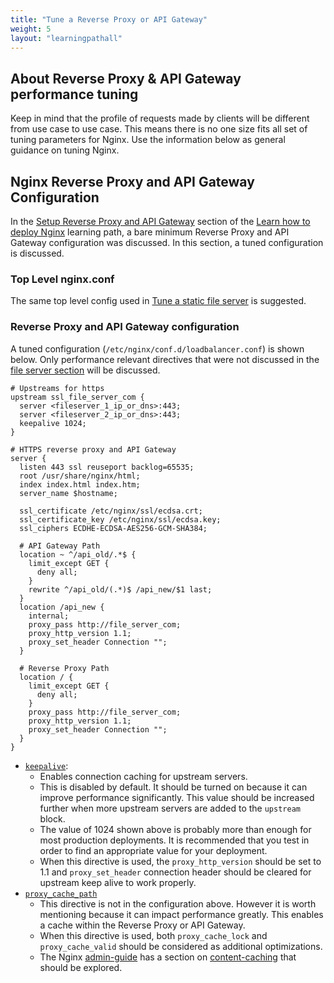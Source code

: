 ```yaml
---
title: "Tune a Reverse Proxy or API Gateway"
weight: 5
layout: "learningpathall"
---
```


##  About Reverse Proxy & API Gateway performance tuning

Keep in mind that the profile of requests made by clients will be different from use case to use case. This means there is no one size fits all set of tuning parameters for Nginx. Use the information below as general guidance on tuning Nginx.

##  Nginx Reverse Proxy and API Gateway Configuration

In the [Setup Reverse Proxy and API Gateway](/learning-paths/servers-and-cloud-computing/nginx/basic_static_file_server) section of the [Learn how to deploy Nginx](/learning-paths/servers-and-cloud-computing/nginx/) learning path, a bare minimum Reverse Proxy and API Gateway configuration was discussed. In this section, a tuned configuration is discussed.

### Top Level nginx.conf

The same top level config used in [Tune a static file server](../tune_static_file_server) is suggested.

  ### Reverse Proxy and API Gateway configuration

A tuned configuration (`/etc/nginx/conf.d/loadbalancer.conf`) is shown below. Only performance relevant directives that were not discussed in the [file server section](../tune_static_file_server) will be discussed.

```
# Upstreams for https
upstream ssl_file_server_com {
  server <fileserver_1_ip_or_dns>:443;
  server <fileserver_2_ip_or_dns>:443;
  keepalive 1024;
}

# HTTPS reverse proxy and API Gateway
server {
  listen 443 ssl reuseport backlog=65535;
  root /usr/share/nginx/html;
  index index.html index.htm;
  server_name $hostname;

  ssl_certificate /etc/nginx/ssl/ecdsa.crt;
  ssl_certificate_key /etc/nginx/ssl/ecdsa.key;
  ssl_ciphers ECDHE-ECDSA-AES256-GCM-SHA384;

  # API Gateway Path
  location ~ ^/api_old/.*$ {
    limit_except GET {
      deny all;
    }
    rewrite ^/api_old/(.*)$ /api_new/$1 last;
  }
  location /api_new {
    internal;
    proxy_pass http://file_server_com;
    proxy_http_version 1.1;
    proxy_set_header Connection "";
  }

  # Reverse Proxy Path
  location / {
    limit_except GET {
      deny all;
    }
    proxy_pass http://file_server_com;
    proxy_http_version 1.1;
    proxy_set_header Connection "";
  }
}
```

* [`keepalive`](https://nginx.org/en/docs/http/ngx_http_upstream_module.html#keepalive):
  * Enables connection caching for upstream servers.
  * This is disabled by default. It should be turned on because it can improve performance significantly. This value should be increased further when more upstream servers are added to the `upstream` block.
  * The value of 1024 shown above is probably more than enough for most production deployments. It is recommended that you test in order to find an appropriate value for your deployment.
  * When this directive is used, the `proxy_http_version` should be set to 1.1 and `proxy_set_header` connection header should be cleared for upstream keep alive to work properly.
* [`proxy_cache_path`](https://nginx.org/en/docs/http/ngx_http_proxy_module.html#proxy_cache_path)
  * This directive is not in the configuration above. However it is worth mentioning because it can impact performance greatly. This enables a cache within the Reverse Proxy or API Gateway.
  * When this directive is used, both `proxy_cache_lock` and `proxy_cache_valid` should be considered as additional optimizations.
  * The Nginx [admin-guide](https://docs.nginx.com/nginx/admin-guide/) has a section on [content-caching](https://docs.nginx.com/nginx/admin-guide/content-cache/content-caching/) that should be explored.
